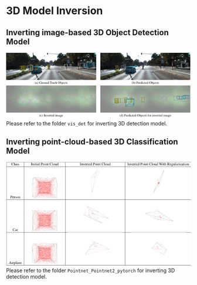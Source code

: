 # 3D Model Inversion

## Inverting image-based 3D Object Detection Model
![Detection](/resource/detection_inversion.png)
Please refer to the folder `vis_det` for inverting 3D detection model.

## Inverting point-cloud-based 3D Classification Model
![Classfication](/resource/classification_inversion.png)
Please refer to the folder `Pointnet_Pointnet2_pytorch` for inverting 3D detection model.